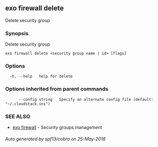 ## exo firewall delete

Delete security group

### Synopsis

Delete security group

```
exo firewall delete <security group name | id> [flags]
```

### Options

```
  -h, --help   help for delete
```

### Options inherited from parent commands

```
      --config string   Specify an alternate config file (default: "~/.cloudstack.ini")
```

### SEE ALSO

* [exo firewall](exo_firewall.md)	 - Security groups management

###### Auto generated by spf13/cobra on 25-May-2018
